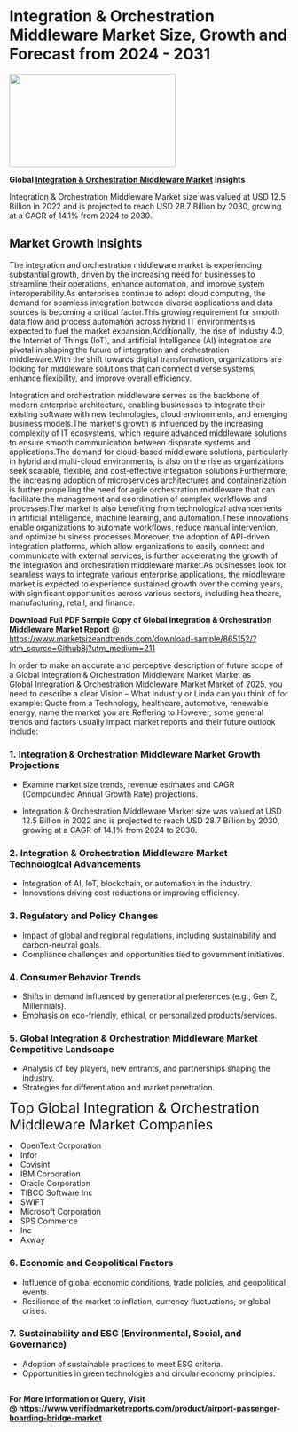 <H1>Integration & Orchestration Middleware Market Size, Growth and Forecast from 2024 - 2031</H1><img class="aligncenter size-medium wp-image-584254" src="https://thirdeyenews.in/wp-content/uploads/2024/09/Global-Market-Research-300x168.jpeg" alt="" width="300" height="168" /><p><strong>Global&nbsp;<a href="https://www.marketsizeandtrends.com/download-sample/865152/?utm_source=Github8j?utm_medium=211">Integration & Orchestration Middleware Market</a> Insights</strong></p><p>Integration & Orchestration Middleware Market size was valued at USD 12.5 Billion in 2022 and is projected to reach USD 28.7 Billion by 2030, growing at a CAGR of 14.1% from 2024 to 2030.</p><p><h2>Market Growth Insights</h2> <p>The integration and orchestration middleware market is experiencing substantial growth, driven by the increasing need for businesses to streamline their operations, enhance automation, and improve system interoperability.As enterprises continue to adopt cloud computing, the demand for seamless integration between diverse applications and data sources is becoming a critical factor.This growing requirement for smooth data flow and process automation across hybrid IT environments is expected to fuel the market expansion.Additionally, the rise of Industry 4.0, the Internet of Things (IoT), and artificial intelligence (AI) integration are pivotal in shaping the future of integration and orchestration middleware.With the shift towards digital transformation, organizations are looking for middleware solutions that can connect diverse systems, enhance flexibility, and improve overall efficiency.</p> <p>Integration and orchestration middleware serves as the backbone of modern enterprise architecture, enabling businesses to integrate their existing software with new technologies, cloud environments, and emerging business models.The market's growth is influenced by the increasing complexity of IT ecosystems, which require advanced middleware solutions to ensure smooth communication between disparate systems and applications.The demand for cloud-based middleware solutions, particularly in hybrid and multi-cloud environments, is also on the rise as organizations seek scalable, flexible, and cost-effective integration solutions.Furthermore, the increasing adoption of microservices architectures and containerization is further propelling the need for agile orchestration middleware that can facilitate the management and coordination of complex workflows and processes.The market is also benefiting from technological advancements in artificial intelligence, machine learning, and automation.These innovations enable organizations to automate workflows, reduce manual intervention, and optimize business processes.Moreover, the adoption of API-driven integration platforms, which allow organizations to easily connect and communicate with external services, is further accelerating the growth of the integration and orchestration middleware market.As businesses look for seamless ways to integrate various enterprise applications, the middleware market is expected to experience sustained growth over the coming years, with significant opportunities across various sectors, including healthcare, manufacturing, retail, and finance.</p> <p><span class=""><strong>Download Full PDF Sample Copy of Global Integration & Orchestration Middleware Market Report</strong> @ <a href="https://www.marketsizeandtrends.com/download-sample/865152/?utm_source=Github8j?utm_medium=211" target="_blank">https://www.marketsizeandtrends.com/download-sample/865152/?utm_source=Github8j?utm_medium=211</a></span></p><p>In order to make an accurate and perceptive description of future scope of a Global&nbsp;Integration & Orchestration Middleware Market Market as Global&nbsp;Integration & Orchestration Middleware Market Market of 2025, you need to describe a clear Vision &ndash; What Industry or Linda can you think of for example: Quote from a Technology, healthcare, automotive, renewable energy, name the market you are Reffering to.However, some general trends and factors usually impact market reports and their future outlook include:</p><h3>1.&nbsp;<strong>Integration & Orchestration Middleware Market Growth Projections</strong></h3><ul><li>Examine market size trends, revenue estimates and CAGR (Compounded Annual Growth Rate) projections.</li><li><p>Integration & Orchestration Middleware Market size was valued at USD 12.5 Billion in 2022 and is projected to reach USD 28.7 Billion by 2030, growing at a CAGR of 14.1% from 2024 to 2030.</p></li></ul><h3>2.&nbsp;<strong>Integration & Orchestration Middleware Market Technological Advancements</strong></h3><ul><li>Integration of AI, IoT, blockchain, or automation in the industry.</li><li>Innovations driving cost reductions or improving efficiency.</li></ul><h3>3.&nbsp;<strong>Regulatory and Policy Changes</strong></h3><ul><li>Impact of global and regional regulations, including sustainability and carbon-neutral goals.</li><li>Compliance challenges and opportunities tied to government initiatives.</li></ul><h3>4.&nbsp;<strong>Consumer Behavior Trends</strong></h3><ul><li>Shifts in demand influenced by generational preferences (e.g., Gen Z, Millennials).</li><li>Emphasis on eco-friendly, ethical, or personalized products/services.</li></ul><h3>5.&nbsp;<strong>Global Integration & Orchestration Middleware Market Competitive Landscape</strong></h3><ul><li>Analysis of key players, new entrants, and partnerships shaping the industry.</li><li>Strategies for differentiation and market penetration.</li></ul><p data-pm-slice="1 1 []"><span style="color: inherit; font-family: inherit; font-size: 25px;">Top Global Integration & Orchestration Middleware Market Companies</span></p><div class="" data-test-id=""><p><li>OpenText Corporation</li><li> Infor</li><li> Covisint</li><li> IBM Corporation</li><li> Oracle Corporation</li><li> TIBCO Software Inc</li><li> SWIFT</li><li> Microsoft Corporation</li><li> SPS Commerce</li><li> Inc</li><li> Axway</li></p></div><h3>6.&nbsp;<strong>Economic and Geopolitical Factors</strong></h3><ul><li>Influence of global economic conditions, trade policies, and geopolitical events.</li><li>Resilience of the market to inflation, currency fluctuations, or global crises.</li></ul><h3>7.&nbsp;<strong>Sustainability and ESG (Environmental, Social, and Governance)</strong></h3><ul><li>Adoption of sustainable practices to meet ESG criteria.</li><li>Opportunities in green technologies and circular economy principles.</li></ul><h2><strong style="font-size: 14px;">For More Information or Query, Visit @&nbsp;</strong><a style="background-color: #ffffff; font-size: 14px;" href="https://www.marketsizeandtrends.com/report/integration-and-orchestration-middleware-market/" target="_blank">https://www.verifiedmarketreports.com/product/airport-passenger-boarding-bridge-market</a></h2>